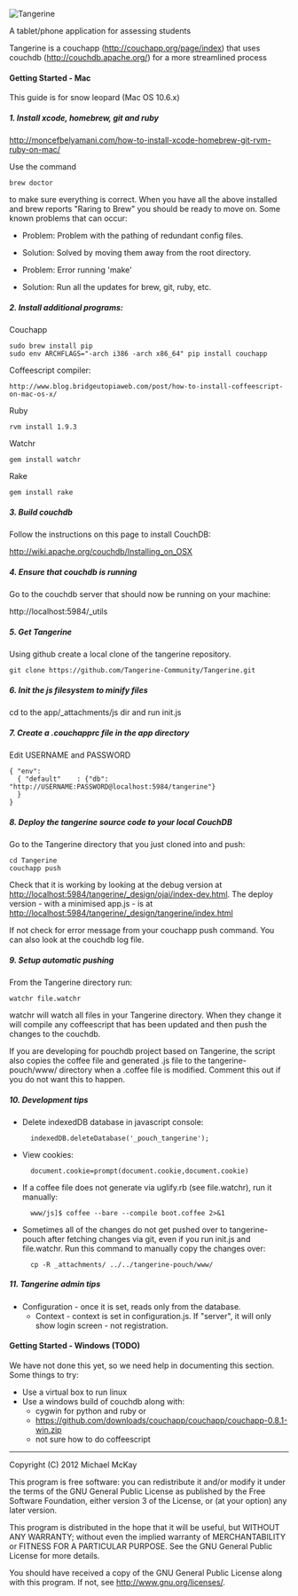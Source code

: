 ![Tangerine](https://github.com/Tangerine-Community/Tangerine/raw/develop/app/_attachments/images/tangerine_logo.png)

A tablet/phone application for assessing students

Tangerine is a couchapp (http://couchapp.org/page/index) that uses 
couchdb (http://couchdb.apache.org/) for a more streamlined process

#### Getting Started - Mac
This guide is for snow leopard (Mac OS 10.6.x)

##### 1. Install xcode, homebrew, git and ruby
<http://moncefbelyamani.com/how-to-install-xcode-homebrew-git-rvm-ruby-on-mac/>

Use the command

    brew doctor
    
to make sure everything is correct. When you have all the above installed 
and brew reports "Raring to Brew" you should be ready to move on.
Some known problems that can occur:
- Problem: Problem with the pathing of redundant config files. 
- Solution: Solved by moving them away from the root directory. 

- Problem: Error running 'make'
- Solution: Run all the updates for brew, git, ruby, etc.

##### 2. Install additional programs:
Couchapp

    sudo brew install pip
    sudo env ARCHFLAGS="-arch i386 -arch x86_64" pip install couchapp

Coffeescript compiler:

    http://www.blog.bridgeutopiaweb.com/post/how-to-install-coffeescript-on-mac-os-x/

Ruby

    rvm install 1.9.3

Watchr

    gem install watchr

Rake

    gem install rake


##### 3. Build couchdb

Follow the instructions on this page to install CouchDB:

<http://wiki.apache.org/couchdb/Installing_on_OSX>

##### 4. Ensure that couchdb is running
Go to the couchdb server that should now be running on your machine:

http://localhost:5984/_utils

##### 5. Get Tangerine
Using github create a local clone of the tangerine repository.

    git clone https://github.com/Tangerine-Community/Tangerine.git

##### 6. Init the js filesystem to minify files
cd to the app/_attachments/js dir and run init.js

##### 7. Create a .couchapprc file in the app directory

Edit USERNAME and PASSWORD

    { "env":
      { "default"    : {"db": "http://USERNAME:PASSWORD@localhost:5984/tangerine"}
      }
    }


##### 8. Deploy the tangerine source code to your local CouchDB
Go to the Tangerine directory that you just cloned into and push:

    cd Tangerine
    couchapp push

Check that it is working by looking at the debug version at <http://localhost:5984/tangerine/_design/ojai/index-dev.html>.
The deploy version - with a minimised app.js - is at  <http://localhost:5984/tangerine/_design/tangerine/index.html>

If not check for error message from your couchapp push command. You can also look at the couchdb log file.

##### 9. Setup automatic pushing
From the Tangerine directory run:

    watchr file.watchr

watchr will watch all files in your Tangerine directory. When they change it will compile any coffeescript that has been updated and then push the changes to the couchdb.

If you are developing for pouchdb project based on Tangerine, the script also copies the coffee file and generated .js
file to the tangerine-pouch/www/ directory when a .coffee file is modified. Comment this out if you do not want this to happen.

##### 10. Development tips

- Delete indexedDB database in javascript console:

        indexedDB.deleteDatabase('_pouch_tangerine');

- View cookies:

        document.cookie=prompt(document.cookie,document.cookie)

- If a coffee file does not generate via uglify.rb (see file.watchr), run it manually:

        www/js]$ coffee --bare --compile boot.coffee 2>&1

- Sometimes all of the changes do not get pushed over to tangerine-pouch after fetching changes via git, even if you run init.js and file.watchr.
Run this command to manually copy the changes over:

        cp -R _attachments/ ../../tangerine-pouch/www/

##### 11. Tangerine admin tips

- Configuration - once it is set, reads only from the database.
    - Context - context is set in configuration.js. If "server", it will only show login screen - not registration.

#### Getting Started - Windows (TODO)

We have not done this yet, so we need help in documenting this section. Some things to try:

- Use a virtual box to run linux
- Use a windows build of couchdb along with:
    - cygwin for python and ruby or
    - <https://github.com/downloads/couchapp/couchapp/couchapp-0.8.1-win.zip>
    - not sure how to do coffeescript

----

Copyright (C) 2012  Michael McKay

This program is free software: you can redistribute it and/or modify
it under the terms of the GNU General Public License as published by
the Free Software Foundation, either version 3 of the License, or
(at your option) any later version.

This program is distributed in the hope that it will be useful,
but WITHOUT ANY WARRANTY; without even the implied warranty of
MERCHANTABILITY or FITNESS FOR A PARTICULAR PURPOSE.  See the
GNU General Public License for more details.

You should have received a copy of the GNU General Public License
along with this program.  If not, see <http://www.gnu.org/licenses/>.
